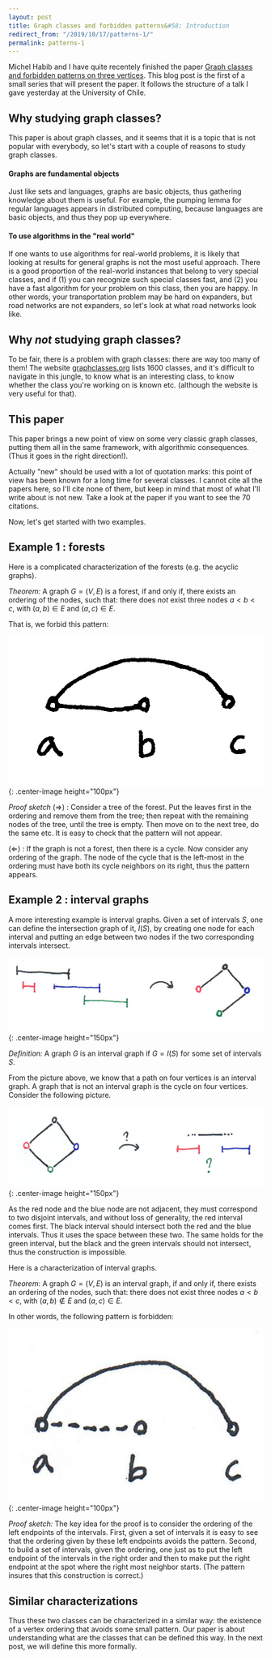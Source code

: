 ```yaml
---
layout: post
title: Graph classes and forbidden patterns&#58; Introduction
redirect_from: "/2019/10/17/patterns-1/"
permalink: patterns-1
---
```


Michel Habib and I have quite recentely finished the paper 
[Graph classes and forbidden patterns on three vertices](https://arxiv.org/abs/1812.05913). 
This blog post is the first of a small series that will present the paper.
It follows the structure of a talk I gave yesterday at the University 
of Chile.

## Why studying graph classes?

This paper is about graph classes, and it seems that it is a topic 
that is not popular with everybody, so let's start with a couple of 
reasons to study graph classes.

#### Graphs are fundamental objects 
Just like sets and languages, graphs are basic objects, thus gathering 
knowledge about them is useful. For example, the pumping lemma
for regular languages appears in distributed computing, because 
languages are basic objects, and thus they pop up everywhere. 

#### To use algorithms in the "real world"
If one wants to use algorithms for real-world problems, it is likely 
that looking at results for general graphs is not the most useful 
approach. There is a good proportion of the real-world instances that
belong to very special classes, and if (1) you can recognize such 
special classes fast, and (2) you have a fast algorithm for your problem 
on this class, then you are happy. In other words,
your transportation problem may be hard on expanders, but road networks 
are not expanders, so let's look at what road networks look like. 

## Why *not* studying graph classes?

To be fair, there is a problem with graph classes: 
there are way too many of them! The website 
[graphclasses.org](http://graphclasses.org) lists 1600 classes, and it's 
difficult to navigate in this jungle, to know what is an interesting
class, to know whether the class you're working on is known etc.
(although the website is very useful for that).

## This paper 
This paper brings a new point of view on some very classic graph classes, 
putting them all in the same framework, with algorithmic consequences.
(Thus it goes in the right direction!). 

Actually "new" should be used with a lot of quotation marks: this point of view 
has been known for a long time for several classes. I cannot cite all 
the papers here, so I'll cite none of them, but keep in mind that most of 
what I'll write about is not new. Take a look at the paper if you want 
to see the 70 citations.

Now, let's get started with two examples.

## Example 1 : forests 

Here is a complicated characterization of the forests (e.g. the acyclic 
graphs).

*Theorem:* A graph $G=(V,E)$ is a forest, if and only if, there exists an ordering 
of the nodes, such that: there does *not* exist three nodes $a<b<c$, with 
 $(a,b)\in E$ and $(a,c)\in E$.
 
That is, we forbid this pattern: 

![](assets/tree.jpg){: .center-image height="100px"}

*Proof sketch*
$(\Rightarrow)$ : Consider a tree of the forest. Put the leaves 
first in the ordering and remove them from the tree; then repeat 
with the remaining nodes of the tree, until the tree is empty. 
Then move on to the next tree, do the same etc. 
It is easy to check that the pattern will not appear.

$(\Leftarrow)$ : If the graph is not a forest, then there is a cycle. 
Now consider any ordering of the graph. The node of the cycle that is 
the left-most in the ordering must have both its cycle neighbors on 
its right, thus the pattern appears.

## Example 2 : interval graphs

A more interesting example is interval graphs. Given a set of intervals
$S$, one can define the intersection graph of it, $I(S)$, by creating one 
node for each interval and putting an edge between two nodes if the two 
corresponding intervals intersect. 

![](assets/interval-1.jpg){: .center-image height="150px"}

*Definition:* A graph $G$ is an interval graph if $G=I(S)$ for some set 
of intervals $S$.

From the picture above, we know that a path on four vertices is an 
interval graph. A graph that is not an interval graph is the cycle on 
four vertices. Consider the following picture. 

![](assets/interval-2.jpg){: .center-image height="150px"}

As the red node and the 
blue node are not adjacent, they must correspond to two disjoint 
intervals, and without loss of generality, the red interval comes first. 
The black interval should intersect both the red and the blue intervals. 
Thus it uses the space between these two.
The same holds for the green interval, but the black and the green 
intervals should not intersect, thus the construction is impossible.

Here is a characterization of interval graphs.

*Theorem:* A graph $G=(V,E)$ is an interval graph, if and only if, 
there exists an ordering of the nodes, such that: there does not exist 
three nodes $a<b<c$, with $(a,b)\notin E$ and $(a,c)\in E$.  

In other words, the following pattern is forbidden: 

![](assets/interval-pattern.jpg){: .center-image height="100px"}

*Proof sketch:* 
The key idea for the proof is to consider the ordering of the left 
endpoints of the intervals. First, given a set of intervals 
it is easy to see that the ordering given by these left endpoints avoids 
the pattern. Second, to build a set of intervals, given the ordering, 
one just as to put the left endpoint of the intervals in the right order
and then to make put the right endpoint at the spot where the right most 
neighbor starts. (The pattern insures that this construction is correct.)

 
## Similar characterizations

Thus these two classes can be characterized in a 
similar way: the existence of a vertex ordering that 
avoids some small pattern. Our paper is about understanding what are the
classes that can be defined this way. In the next post, we will define 
this more formally. 
   




 


